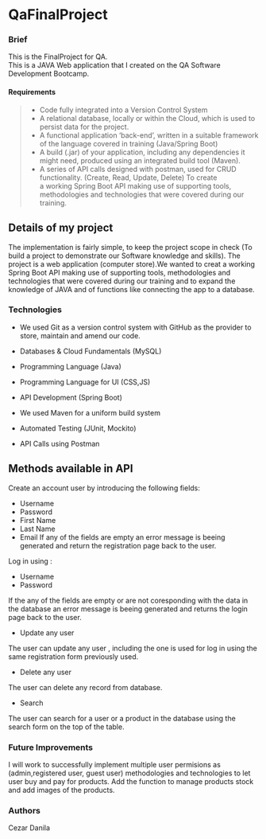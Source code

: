 # QaFinalProject
### Brief
This is the FinalProject for QA.  
This is a JAVA Web application that I created on the QA Software Development Bootcamp.

#### Requirements
> -	Code fully integrated into a Version Control System 
> -	A relational database, locally or within the Cloud, which is used to persist data for the project.
> -	A functional application ‘back-end’, written in a suitable framework of the language covered in training (Java/Spring Boot)
> -	A build (.jar) of your application, including any dependencies it might need, produced using an integrated build tool (Maven).
> -	A series of API calls designed with postman, used for CRUD functionality. (Create, Read, Update, Delete)
To create  
a working Spring Boot API making use of supporting tools, methodologies and technologies that were
covered during our training. 


## Details of my project
The implementation is fairly simple, to keep the project scope in check (To build a project to demonstrate our Software knowledge and skills). 
The project is a web application (computer store).We wanted to creat a working Spring Boot API making use of supporting tools, methodologies and technologies that were
covered during our training and to expand the knowledge of JAVA and of functions like connecting the app to a database. 
 
### Technologies
* We used Git as a version control system with GitHub as the provider to store, maintain and amend our code. 

* Databases & Cloud Fundamentals (MySQL)

* Programming Language (Java)

* Programming Language for UI (CSS,JS)

* API Development (Spring Boot)

* We used Maven for a uniform build system

* Automated Testing (JUnit, Mockito)

* API Calls using Postman


 
  
## Methods available in API

Create an account user by introducing the following fields:
* Username
* Password
* First Name
* Last Name 
* Email
If any of the fields are empty an error message is beeing generated and return the registration page back to the user.

Log in using :
* Username
* Password


If the any of the fields are empty or are not coresponding with the data in the database an error message is beeing generated and returns the login page back to the user.

* Update any user 

The user can update any user , including the one is used for log in using the same registration form previously used.

* Delete any user

The user can delete any record from database.

* Search

The user can search for a user or a product in the database using the search form on the top of the table.



### Future Improvements
I will work to successfully implement multiple user permisions as (admin,registered user, guest user) methodologies and technologies to let user buy and pay for products.
Add the function to manage products stock and add images of the products.

### Authors
Cezar Danila
  
